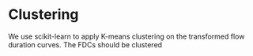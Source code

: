 # Clustering

We use scikit-learn to apply K-means clustering on the transformed flow duration curves. The FDCs should be clustered
